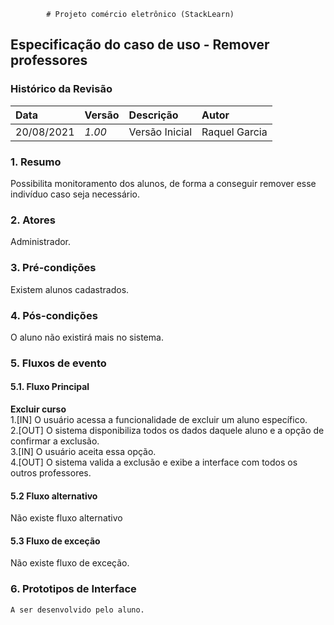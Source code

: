     		# Projeto comércio eletrônico (StackLearn)

## Especificação do caso de uso - Remover professores

### Histórico da Revisão 

|  Data  | Versão | Descrição | Autor |
|:-------|:-------|:----------|:------|
| 20/08/2021 | *1.00* | Versão Inicial  | Raquel Garcia |

### 1. Resumo 

Possibilita monitoramento dos alunos, de forma a conseguir remover esse indivíduo caso seja necessário.

### 2. Atores 

Administrador.

### 3. Pré-condições

Existem alunos cadastrados.

### 4. Pós-condições

O aluno não existirá mais no sistema.

### 5. Fluxos de evento
#### 5.1. Fluxo Principal
**Excluir curso**   
1.[IN] O usuário acessa a funcionalidade de excluir um aluno específico.   
2.[OUT] O sistema disponibiliza todos os dados daquele aluno e a opção de confirmar a exclusão.   
3.[IN] O usuário aceita essa opção.   
4.[OUT] O sistema valida a exclusão e exibe a interface com todos os outros professores.   

#### 5.2 Fluxo alternativo
Não existe fluxo alternativo   
  
#### 5.3 Fluxo de exceção
Não existe fluxo de exceção. 

### 6. Prototipos de Interface

`A ser desenvolvido pelo aluno.`
